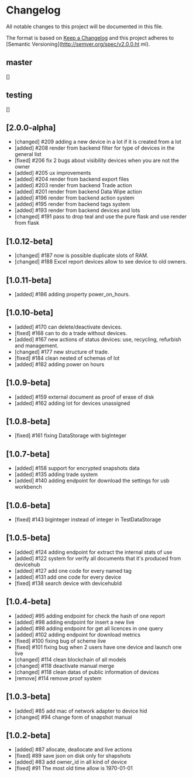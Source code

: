 # Changelog
All notable changes to this project will be documented in this file.

The format is based on [Keep a Changelog](http://keepachangelog.com/en/1.0.0/)
and this project adheres to [Semantic Versioning](http://semver.org/spec/v2.0.0.ht
ml).

## master
  []

## testing
  []

## [2.0.0-alpha]
- [changed] #209 adding a new device in a lot if it is created from a lot
- [added] #208 render from backend filter for type of devices in the general list
- [fixed] #206 fix 2 bugs about visibility devices when you are not the owner
- [added] #205 ux improvements
- [added] #204 render from backend export files
- [added] #203 render from backend Trade action
- [added] #201 render from backend Data Wipe action
- [added] #196 render from backend action system
- [added] #195 render from backend tags system
- [added] #193 render from backend devices and lots
- [changed] #191 pass to drop teal and use the pure flask and use render from flask

## [1.0.12-beta]
- [changed] #187 now is possible duplicate slots of RAM.
- [changed] #188 Excel report devices allow to see device to old owners.

## [1.0.11-beta]
- [added] #186 adding property power_on_hours.

## [1.0.10-beta]
- [added] #170 can delete/deactivate devices.
- [fixed] #168 can to do a trade without devices.
- [added] #167 new actions of status devices: use, recycling, refurbish and management.
- [changed] #177 new structure of trade.
- [fixed] #184 clean nested of schemas of lot
- [added] #182 adding power on hours

## [1.0.9-beta]
- [added] #159 external document as proof of erase of disk
- [added] #162 adding lot for devices unassigned


## [1.0.8-beta]
- [fixed] #161 fixing DataStorage with bigInteger

## [1.0.7-beta]
- [added] #158 support for encrypted snapshots data
- [added] #135 adding trade system
- [added] #140 adding endpoint for download the settings for usb workbench

## [1.0.6-beta]
- [fixed] #143 biginteger instead of integer in TestDataStorage

## [1.0.5-beta]
- [added] #124 adding endpoint for extract the internal stats of use
- [added] #122 system for verify all documents that it's produced from devicehub
- [added] #127 add one code for every named tag
- [added] #131 add one code for every device
- [fixed] #138 search device with devicehubId

## [1.0.4-beta]
- [added] #95 adding endpoint for check the hash of one report
- [added] #98 adding endpoint for insert a new live
- [added] #98 adding endpoint for get all licences in one query
- [added] #102 adding endpoint for download metrics
- [fixed] #100 fixing bug of scheme live
- [fixed] #101 fixing bug when 2 users have one device and launch one live
- [changed] #114 clean blockchain of all models
- [changed] #118 deactivate manual merge
- [changed] #118 clean datas of public information of devices
- [remove] #114 remove proof system 

## [1.0.3-beta]
- [added] #85 add mac of network adapter to device hid
- [changed] #94 change form of snapshot manual

## [1.0.2-beta]
- [added] #87 allocate, deallocate and live actions
- [fixed] #89 save json on disk only for shapshots
- [added] #83 add owner_id in all kind of device
- [fixed] #91 The most old time allow is 1970-01-01
